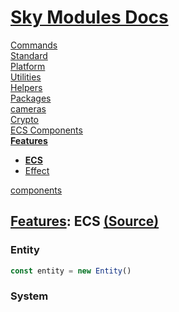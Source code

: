 <!--- This ECS was auto-generated using "pnpm exec sky readme" --> 

# [Sky Modules Docs](../../README.md)

[Commands](..%2F..%2Fcommands%2FREADME.md)   
[Standard](..%2F..%2Fstandard%2FREADME.md)   
[Platform](..%2F..%2Fplatform%2FREADME.md)   
[Utilities](..%2F..%2Futilities%2FREADME.md)   
[Helpers](..%2F..%2Fhelpers%2FREADME.md)   
[Packages](..%2F..%2Fpkgs%2FREADME.md)   
[cameras](..%2F..%2Fcameras%2FREADME.md)   
[Crypto](..%2F..%2Fcrypto%2FREADME.md)   
[ECS Components](..%2F..%2Fecs%2FREADME.md)   
**[Features](..%2F..%2Ffeatures%2FREADME.md)**   
* **[ECS](..%2F..%2Ffeatures%2Fecs%2FREADME.md)**
* [Effect](..%2F..%2Ffeatures%2Feffect%2FREADME.md)
  
[components](..%2F..%2Freact%2Fcomponents%2FREADME.md)   

## [Features](..%2F..%2Ffeatures%2FREADME.md): ECS [(Source)](..%2F..%2Ffeatures%2Fecs%2F)

  
### Entity

```ts
const entity = new Entity()

```

### System